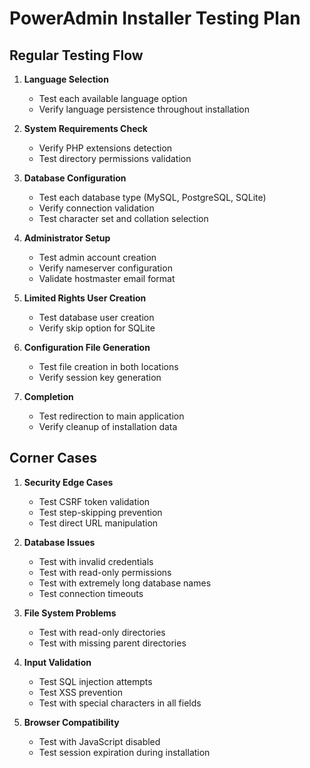 # PowerAdmin Installer Testing Plan

## Regular Testing Flow

1. **Language Selection**
   - Test each available language option
   - Verify language persistence throughout installation

2. **System Requirements Check**
   - Verify PHP extensions detection
   - Test directory permissions validation

3. **Database Configuration**
   - Test each database type (MySQL, PostgreSQL, SQLite)
   - Verify connection validation
   - Test character set and collation selection

4. **Administrator Setup**
   - Test admin account creation
   - Verify nameserver configuration
   - Validate hostmaster email format

5. **Limited Rights User Creation**
   - Test database user creation
   - Verify skip option for SQLite

6. **Configuration File Generation**
   - Test file creation in both locations
   - Verify session key generation

7. **Completion**
   - Test redirection to main application
   - Verify cleanup of installation data

## Corner Cases

1. **Security Edge Cases**
   - Test CSRF token validation
   - Test step-skipping prevention
   - Test direct URL manipulation

2. **Database Issues**
   - Test with invalid credentials
   - Test with read-only permissions
   - Test with extremely long database names
   - Test connection timeouts

3. **File System Problems**
   - Test with read-only directories
   - Test with missing parent directories

4. **Input Validation**
   - Test SQL injection attempts
   - Test XSS prevention
   - Test with special characters in all fields

5. **Browser Compatibility**
   - Test with JavaScript disabled
   - Test session expiration during installation